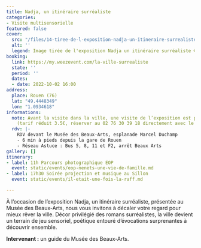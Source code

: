 ```yaml
---
title: Nadja, un itinéraire surréaliste
categories:
- Visite multisensorielle
featured: false
cover:
  src: "/files/14-tiree-de-l-exposition-nadja-un-itineraire-surrealiste-rmm.jpg"
  alt: ''
  legend: Image tirée de l'exposition Nadja un itinéraire surréaliste ©RMM
booking:
  link: https://my.weezevent.com/la-ville-surrealiste
  state: ''
  period: ''
  dates:
  - date: 2022-10-02 16:00
address:
  place: Rouen (76)
  lat: "49.4448349"
  lon: "1.0934618"
informations:
  note: Avant la visite dans la ville, une visite de l’exposition est possible à 15h
    (tarif réduit 3.5€, réserver au 02 76 30 39 18 directement avec le musée)
  rdv: |-
    RDV devant le Musée des Beaux-Arts, esplanade Marcel Duchamp
    - 6 min à pieds depuis la gare de Rouen
    - Réseau Astuce : Bus 5, 8, 11 et F2, arrêt Beaux Arts
gallery: []
itinerary:
- label: 11h Parcours photographique EOP
  event: static/events/eop-nenets-une-vie-de-famille.md
- label: 17h30 Soirée projection et musique au Sillon
  event: static/events/il-etait-une-fois-la-raff.md

---
```

À l’occasion de l’exposition Nadja, un itinéraire surréaliste, présentée au Musée des Beaux-Arts, nous vous invitons à décaler votre regard pour mieux rêver la ville. Décor privilégié des romans surréalistes, la ville devient un terrain de jeu sensoriel, poétique entouré d’évocations surprenantes à découvrir ensemble.

**Intervenant :** un guide du Musée des Beaux-Arts.